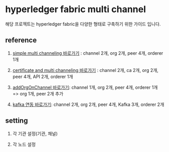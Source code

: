 # hyperledger fabric multi channel 

해당 프로젝트는 hyperledger fabric을 다양한 형태로 구축하기 위한 가이드 입니다.



## reference

1. [simple multi channeling 바로가기](https://github.com/pjt3591oo/hyperledger-fabric-multi-channel/tree/master/1.simpleMultiChanneling) : channel 2개, org 2개, peer 4개, orderer 1개
1. [certificate and multi channeling 바로가기](https://github.com/pjt3591oo/hyperledger-fabric-multi-channel/tree/master/2.certificateMultiChanneling) : channel 2개, ca 2개, org 2개, peer 4개, API 2개, orderer 1개

3. [addOrgOnChannel 바로가기](https://github.com/pjt3591oo/hyperledger-fabric-multi-channel/tree/master/3.addOrgOnChanneling): channel 1개, org 2개, peer 4개, orderer 1개 => org 1개, peer 2개 추가

4. [kafka 연동 바로가기](https://github.com/pjt3591oo/hyperledger-fabric-multi-channel/tree/master/4.kafkaChanneling/network): channel 2개, org 2개, peer 4개, Kafka 3개, orderer 2개


## setting

1. 각 기관 설정(기관, 채널)

2. 각 노드 설정